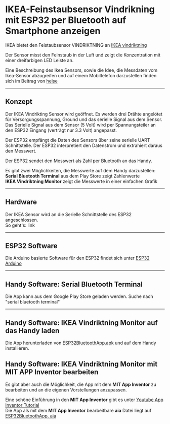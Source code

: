# IKEA-Feinstaubsensor Vindrikning mit ESP32 per Bluetooth auf Smartphone anzeigen

IKEA bietet den Feistaubsensor VINDRIKTNING an
[IKEA vindriktning](https://www.ikea.com/de/de/p/vindriktning-luftqualitaetssensor-70498242/)

Der Sensor misst den Feinstaub in der Luft und zeigt die Konzentration mit einer dreifarbigen LED Leiste an.  

Eine Beschreibung des Ikea Sensors, sowie die Idee, die Messdaten vom Ikea-Sensor abzugreifen und auf einem Mobiltelefon darzustellen finden sich im Beitrag von [heise](https://www.heise.de/ratgeber/Ikea-Feinstaubsensor-Vindriktning-zum-IoT-Device-aufbohren-6164149.html)

---

## Konzept

Der IKEA Vindrikting Sensor wird geöffnet. Es werden drei Drähte angelötet für Versorgungsspannung, Ground und das serielle Signal aus dem Sensor. Das Serielle Signal aus dem Sensor (5 Volt) wird per Spannungsteiler an den ESP32 Eingang (verträgt nur 3.3 Volt) angepasst.

Der ESP32 empfängt die Daten des Sensors über seine serielle UART Schnittstelle. Der ESP32 interpretiert den Datenstrom und extrahiert daraus den Messwert.

Der ESP32 sendet den Messwert als Zahl per Bluetooth an das Handy.

Es gibt zwei Möglichkeiten, die Messwerte auf dem Handy darzustellen:  
**Serial Bluetooth Terminal** aus dem Play Store zeigt Zahlenwerte  
**IKEA Vindriktning Monitor** zeigt die Messwerte in einer einfachen Grafik

---

## Hardware

Der IKEA Sensor wird an die Serielle Schnittstelle des ESP32 angeschlossen.  
So geht's: link  

---

## ESP32 Software

Die Arduino basierte Software für den ESP32 findet sich unter [ESP32 Arduino](https://github.com/PeterDirnhofer/IKEA-vintrikning-ESP32-Bluetooth/blob/main/IKEA_ESP32.ino)

---

## Handy Software: Serial Bluetooth Terminal

Die App kann aus dem Google Play Store geladen werden. Suche nach "serial bluetooth terminal"

---

## Handy Software: IKEA Vindriktning Monitor auf das Handy laden

Die App herunterladen von [ESP32BluetoothApp.apk](https://github.com/PeterDirnhofer/IKEA-vintrikning-ESP32-Bluetooth/blob/main/ESP32BluetoothApp.apk) und auf dem Handy installieren.


## Handy Software: IKEA Vindriktning Monitor mit MIT APP Inventor bearbeiten

Es gibt aber auch die Möglichkeit, die App mit dem **MIT App Inventor** zu bearbeiten und an die eigenen Vorstellungen anzupassen.

Eine schöne Einführung in den **MIT App Inventor** gibt es unter [Youtube App Inventor Tutorial
](https://youtu.be/aM2ktMKAunw)  
Die App als mit dem **MIT App Inventor** bearbeitbare **aia** Datei liegt auf [ESP32BluetoothApp.
aia](https://github.com/PeterDirnhofer/IKEA-vintrikning-ESP32-Bluetooth/blob/main/ESP32BluetoothApp.aia)

